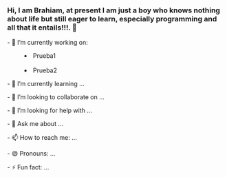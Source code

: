 ### Hi, I am Brahiam, at present I am just a boy who knows nothing about life but still eager to learn, especially programming and all that it entails!!!. 👋

<!DOCTYPE html>

<body>
    <link rel="stylesheet" href="folders\css\bootstrap\bootstrap.min.css">
    <link rel="stylesheet" href="folders\style.css">
    <p>- 🔭 I’m currently working on:</p>
    <menu>
        <li class="btn btn-danger list">Prueba1</li>
        <br>
        <li class="btn btn-danger list">Prueba2</li>
    </menu>
    <p>- 🌱 I’m currently learning ...</p>
    <p>- 👯 I’m looking to collaborate on ...</p>
    <p>- 🤔 I’m looking for help with ...</p>
    <p>- 💬 Ask me about ...</p>
    <p>- 📫 How to reach me: ...</p>
    <p>- 😄 Pronouns: ...</p>
    <p>- ⚡ Fun fact: ...</p>
</body>

</html>

